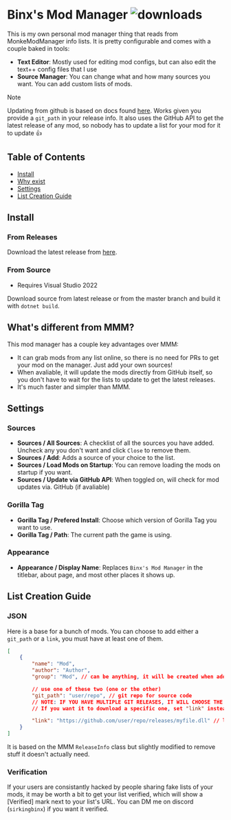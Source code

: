 # Binx's Mod Manager ![downloads](https://img.shields.io/github/downloads/sirkingbinx/BinxModManager/total)
This is my own personal mod manager thing that reads from MonkeModManager info lists.
It is pretty configurable and comes with a couple baked in tools:

- **Text Editor**: Mostly used for editing mod configs, but can also edit the text++ config files that I use
- **Source Manager**: You can change what and how many sources you want. You can add custom lists of mods.

> [!NOTE]
> Updating from github is based on docs found [here](https://docs.github.com/en/rest/releases/releases?apiVersion=2022-11-28). Works given you provide a ``git_path`` in your release info.
It also uses the GitHub API to get the latest release of any mod, so nobody has to update a list for your mod for it to update :+1:

## Table of Contents
- [Install](#install)
- [Why exist](#whats-different-from-mmm)
- [Settings](#settings)
- [List Creation Guide](#list-creation-guide)

## Install
### From Releases
Download the latest release from [here](https://github.com/sirkingbinx/BinxModManager/releases/latest).
### From Source
- Requires Visual Studio 2022

Download source from latest release or from the master branch and build it with ``dotnet build``.

## What's different from MMM?
This mod manager has a couple key advantages over MMM:
- It can grab mods from any list online, so there is no need for PRs to get your mod on the manager. Just add your own sources!
- When avaliable, it will update the mods directly from GitHub itself, so you don't have to wait for the lists to update to get the latest releases.
- It's much faster and simpler than MMM.

## Settings
### Sources
- **Sources / All Sources**: A checklist of all the sources you have added. Uncheck any you don't want and click ``Close`` to remove them.
- **Sources / Add**: Adds a source of your choice to the list.
- **Sources / Load Mods on Startup**: You can remove loading the mods on startup if you want.
- **Sources / Update via GitHub API**: When toggled on, will check for mod updates via. GitHub (if avaliable)

### Gorilla Tag
- **Gorilla Tag / Prefered Install**: Choose which version of Gorilla Tag you want to use.
- **Gorilla Tag / Path**: The current path the game is using.

### Appearance
- **Appearance / Display Name**: Replaces `Binx's Mod Manager` in the titlebar, about page, and most other places it shows up.

## List Creation Guide
### JSON
Here is a base for a bunch of mods. You can choose to add either a ``git_path`` or a ``link``, you must have at least one of them.
```json
[
    {
        "name": "Mod",
        "author": "Author",
        "group": "Mod", // can be anything, it will be created when adding mods

        // use one of these two (one or the other)
        "git_path": "user/repo", // git repo for source code
        // NOTE: IF YOU HAVE MULTIPLE GIT RELEASES, IT WILL CHOOSE THE FIRST DLL!
        // If you want it to download a specific one, set "link" instead and remove "git_path".

        "link": "https://github.com/user/repo/releases/myfile.dll" // link to download latest release (the .dll itself, not the release page)
    }
]
```

It is based on the MMM `ReleaseInfo` class but slightly modified to remove stuff it doesn't actually need.

### Verification
If your users are consistantly hacked by people sharing fake lists of your mods, it may be worth a bit to get your list verified, which will show a [Verified] mark next to your list's URL. You can DM me on discord (`sirkingbinx`) if you want it verified.
